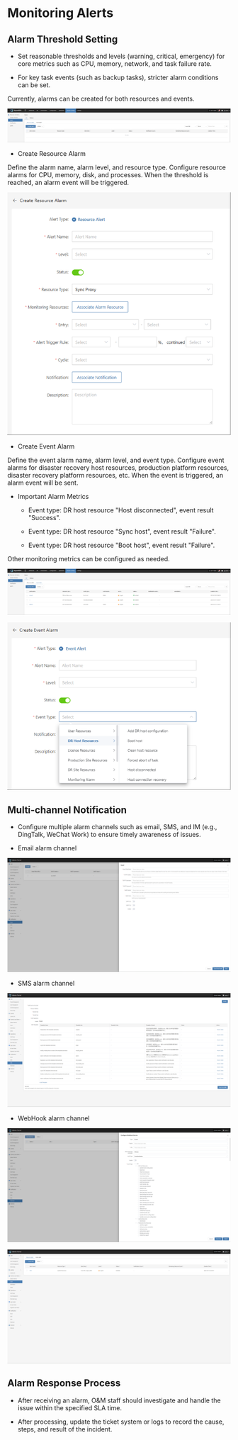 # Monitoring Alerts

## Alarm Threshold Setting

* Set reasonable thresholds and levels (warning, critical, emergency) for core metrics such as CPU, memory, network, and task failure rate.

* For key task events (such as backup tasks), stricter alarm conditions can be set.

Currently, alarms can be created for both resources and events.

![](./image/alarmconfigurationandresponse-alarmthresholdsetting-1.png)

* Create Resource Alarm

Define the alarm name, alarm level, and resource type. Configure resource alarms for CPU, memory, disk, and processes. When the threshold is reached, an alarm event will be triggered.

![](./image/alarmconfigurationandresponse-alarmthresholdsetting-2.png)

* Create Event Alarm

Define the event alarm name, alarm level, and event type. Configure event alarms for disaster recovery host resources, production platform resources, disaster recovery platform resources, etc. When the event is triggered, an alarm event will be sent.

* Important Alarm Metrics

  * Event type: DR host resource "Host disconnected", event result "Success".

  * Event type: DR host resource "Sync host", event result "Failure".

  * Event type: DR host resource "Boot host", event result "Failure".

Other monitoring metrics can be configured as needed.

![](./image/alarmconfigurationandresponse-alarmthresholdsetting-3.png)

![](./image/alarmconfigurationandresponse-alarmthresholdsetting-4.png)

## Multi-channel Notification

* Configure multiple alarm channels such as email, SMS, and IM (e.g., DingTalk, WeChat Work) to ensure timely awareness of issues.

* Email alarm channel

![](./image/alarmconfigurationandresponse-multi-channelnotification-1.png)

* SMS alarm channel

![](./image/alarmconfigurationandresponse-multi-channelnotification-2.png)

* WebHook alarm channel

![](./image/alarmconfigurationandresponse-multi-channelnotification-3.png)

![](./image/alarmconfigurationandresponse-multi-channelnotification-4.png)

## Alarm Response Process

* After receiving an alarm, O&M staff should investigate and handle the issue within the specified SLA time.

* After processing, update the ticket system or logs to record the cause, steps, and result of the incident.